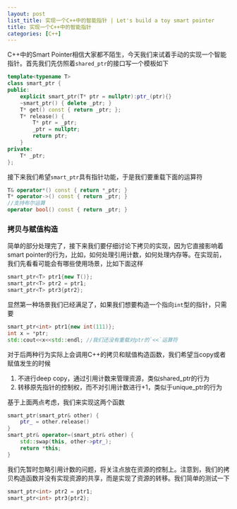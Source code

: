 ```yaml
---
layout: post
list_title: 实现一个C++中的智能指针 | Let's build a toy smart pointer
title: 实现一个C++中的智能指针
categories: [C++]
---
```


C++中的Smart Pointer相信大家都不陌生，今天我们来试着手动的实现一个智能指针。首先我们先仿照着`shared_ptr`的接口写一个模板如下

```cpp
template<typename T>
class smart_ptr {
public:
    explicit smart_ptr(T* ptr = nullptr):ptr_(ptr){}
    ~smart_ptr() { delete _ptr; }
    T* get() const { return _ptr; };
    T* release() {
        T* ptr = _ptr;
        _ptr = nullptr;
        return ptr;
    }
private:
    T* _ptr;
};
```
接下来我们希望`smart_ptr`具有指针功能，于是我们要重载下面的运算符

```cpp
T& operator*() const { return *_ptr; }
T* operator->() const { return _ptr; }
//支持布尔运算
operator bool() const { return _ptr; }
```

### 拷贝与赋值构造

简单的部分处理完了，接下来我们要仔细讨论下拷贝的实现，因为它直接影响着smart pointer的行为，比如，如何处理引用计数，如何处理内存等。在实现前，我们先看看可能会有哪些使用场景，比如下面这样

```cpp
smart_ptr<T> ptr1{new T()};
smart_ptr<T> ptr2 = ptr1;
smart_ptr<T> ptr3{ptr2};
```

显然第一种场景我们已经满足了，如果我们想要构造一个指向`int`型的指针，只需要

```cpp
smart_ptr<int> ptr1{new int(111)};
int x = *ptr;
std::cout<<x<<std::endl; //我们还没有重载对ptr的`<<`运算符
```
对于后两种行为实际上会调用C++的拷贝和赋值构造函数，我们希望当copy或者赋值发生的时候

1. 不进行deep copy，通过引用计数来管理资源，类似shared_ptr的行为
2. 转移原先指针的控制权，而不对引用计数进行+1，类似于unique_ptr的行为

基于上面两点考虑，我们来实现这两个函数

```cpp
smart_ptr(smart_ptr& other) {
    ptr_ = other.release()
}
smart_ptr& operator=(smart_ptr& other) {
    std::swap(this, other->ptr_);
    return *this;
}
```
我们先暂时忽略引用计数的问题，将关注点放在资源的控制上。注意到，我们的拷贝构造函数并没有实现资源的共享，而是实现了资源的转移。我们简单的测试一下

```cpp
smart_ptr<int> ptr2 = ptr1;
smart_ptr<int> ptr3{ptr2};
```



